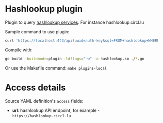 # Hashlookup plugin

Plugin to query [hashlookup services](https://github.com/hashlookup).
For instance hashlookup.circl.lu

Sample command to use plugin:
```sh
curl 'https://localhost:443/api?uuid=auth-key&sql=FROM+hashlookup+WHERE+sha1=%27deac5aeda66017c25a9e21f36f5ee618d2ad9d3d%27'
```

Compile with:
```sh
go build -buildmode=plugin -ldflags="-w" -o hashlookup.so ./*.go
```
Or use the Makefile command:
`make plugins-local`

# Access details

Source YAML definition's `access` fields:
- **url**: hashlookup API endpoint, for example - `https://hashlookup.circl.lu`
